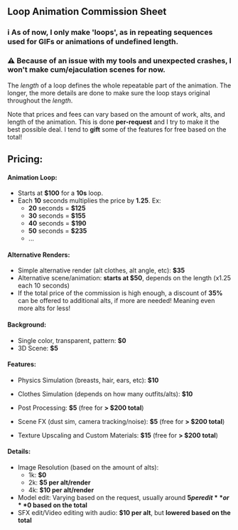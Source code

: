 ## Loop Animation Commission Sheet

### ℹ️ As of now, I only make **'loops'**, as in repeating sequences used for GIFs or animations of undefined length.

### ⚠️ Because of an issue with my tools and unexpected crashes, I won't make cum/ejaculation scenes for now.

The *length* of a loop defines the whole repeatable part of the animation. The longer, the more details are done to make sure the loop stays original throughout the *length*.

Note that prices and fees can vary based on the amount of work, alts, and length of the animation. This is done **per-request** and I try to make it the best possible deal. I tend to **gift** some of the features for free based on the total!

## Pricing:

#### Animation Loop:
- Starts at **$100** for a **10s** loop.
- Each **10** seconds multiplies the price by **1.25**. Ex:
	- **20** seconds = **$125**
	- **30** seconds = **$155**
	- **40** seconds = **$190**
	- **50** seconds = **$235**
	- ...
		
#### Alternative Renders:
- Simple alternative render (alt clothes, alt angle, etc): **$35**
- Alternative scene/animation: **starts at $50**, depends on the length (x1.25 each 10 seconds)
- If the total price of the commission is high enough, a discount of **35%** can be offered to additional alts, if more are needed! Meaning even more alts for less!

#### Background:
- Single color, transparent, pattern: **$0**
- 3D Scene: **$5**

#### Features:
- Physics Simulation (breasts, hair, ears, etc): **$10**
- Clothes Simulation (depends on how many outfits/alts): **$10**

- Post Processing: **$5** (free for **> $200 total**)
- Scene FX (dust sim, camera tracking/noise): **$5** (free for **> $200 total**)
- Texture Upscaling and Custom Materials: **$15** (free for **> $200 total**)

#### Details:
- Image Resolution (based on the amount of alts):
	- 1k: **$0**
	- 2k: **$5 per alt/render**
	- 4k: **$10 per alt/render** 
- Model edit: Varying based on the request, usually around **$5 per edit** or **$0 based on the total**
- SFX edit/Video editing with audio: **$10 per alt**, but **lowered based on the total**
